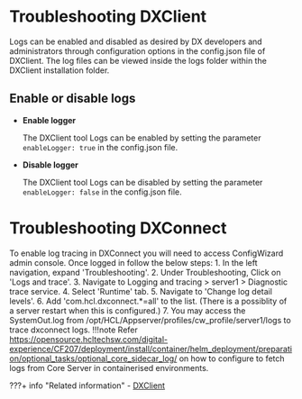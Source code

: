 # Troubleshooting DXClient

Logs can be enabled and disabled as desired by DX developers and administrators through configuration options in the config.json file of DXClient. The log files can be viewed inside the logs folder within the DXClient installation folder.

## Enable or disable logs

-   **Enable logger**

    The DXClient tool Logs can be enabled by setting the parameter `enableLogger: true` in the config.json file.

-   **Disable logger**

    The DXClient tool Logs can be disabled by setting the parameter `enableLogger: false` in the config.json file.

# Troubleshooting DXConnect

To enable log tracing in DXConnect you will need to access ConfigWizard admin console. Once logged in follow the below steps:
    1. In the left navigation, expand 'Troubleshooting'.
    2. Under Troubleshooting, Click on 'Logs and trace'.
    3. Navigate to Logging and tracing > server1 > Diagnostic trace service.
    4. Select 'Runtime' tab.
    5. Navigate to 'Change log detail levels'.
    6. Add 'com.hcl.dxconnect.*=all' to the list. (There is a possiblity of a server restart when this is configured.)
    7. You may access the SystemOut.log from /opt/HCL/Appserver/profiles/cw_profile/server1/logs to trace dxconnect logs.
    !!!note 
        Refer https://opensource.hcltechsw.com/digital-experience/CF207/deployment/install/container/helm_deployment/preparation/optional_tasks/optional_core_sidecar_log/ on how to configure to fetch logs from Core Server in containerised environments.



???+ info "Related information"
    -   [DXClient](dxclient.md)


